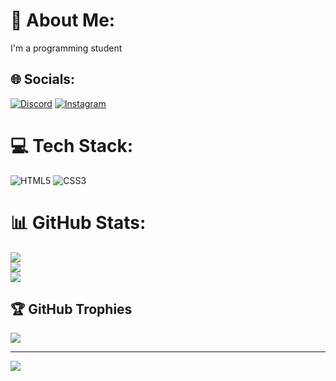 
# 💫 About Me:
I'm a programming student 


## 🌐 Socials:
[![Discord](https://img.shields.io/badge/Discord-%237289DA.svg?logo=discord&logoColor=white)](https://discord.gg/suncract) [![Instagram](https://img.shields.io/badge/Instagram-%23E4405F.svg?logo=Instagram&logoColor=white)](https://instagram.com/marzaz) 

# 💻 Tech Stack:
![HTML5](https://img.shields.io/badge/html5-%23E34F26.svg?style=for-the-badge&logo=html5&logoColor=white) ![CSS3](https://img.shields.io/badge/css3-%231572B6.svg?style=for-the-badge&logo=css3&logoColor=white)
# 📊 GitHub Stats:
![](https://github-readme-stats.vercel.app/api?username=suncract&theme=dark&hide_border=false&include_all_commits=false&count_private=false)<br/>
![](https://github-readme-streak-stats.herokuapp.com/?user=suncract&theme=dark&hide_border=false)<br/>
![](https://github-readme-stats.vercel.app/api/top-langs/?username=suncract&theme=dark&hide_border=false&include_all_commits=false&count_private=false&layout=compact)

## 🏆 GitHub Trophies
![](https://github-profile-trophy.vercel.app/?username=suncract&theme=radical&no-frame=false&no-bg=true&margin-w=4)

---
[![](https://visitcount.itsvg.in/api?id=suncract&icon=0&color=0)](https://visitcount.itsvg.in)

<!-- Proudly created with GPRM ( https://gprm.itsvg.in ) -->
